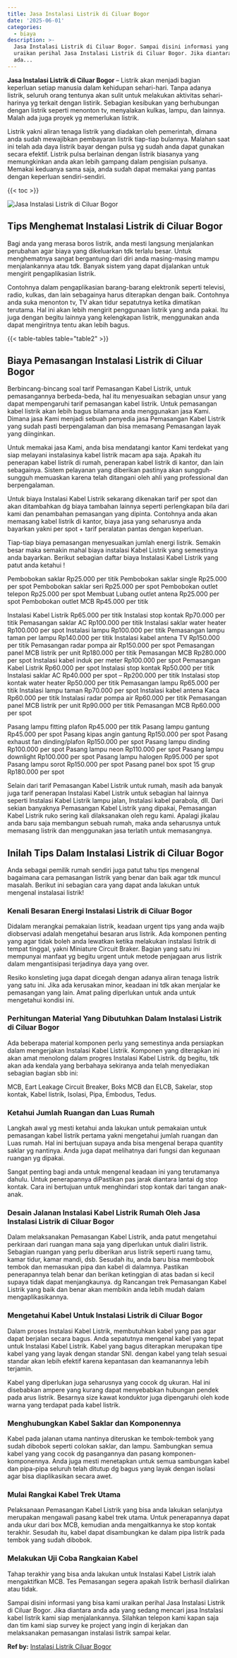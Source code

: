 ```yaml
---
title: Jasa Instalasi Listrik di Ciluar Bogor
date: '2025-06-01'
categories:
  - biaya
description: >-
  Jasa Instalasi Listrik di Ciluar Bogor. Sampai disini informasi yang bisa kami
  uraikan perihal Jasa Instalasi Listrik di Ciluar Bogor. Jika diantara anda
  ada...
---
```


**Jasa Instalasi Listrik di Ciluar Bogor** – Listrik akan menjadi bagian keperluan setiap manusia dalam kehidupan sehari-hari. Tanpa adanya listrik, seluruh orang tentunya akan sulit untuk melakukan aktivitas sehari-harinya yg terkait dengan listirik. Sebagian kesibukan yang berhubungan dengan listrik seperti menonton tv, menyalakan kulkas, lampu, dan lainnya. Malah ada juga proyek yg memerlukan listrik.

Listrik yakni aliran tenaga listrik yang diadakan oleh pemerintah, dimana anda sudah mewajibkan pembayaran listrik tiap-tiap bulannya. Malahan saat ini telah ada daya listrik bayar dengan pulsa yg sudah anda dapat gunakan secara efektif. Listrik pulsa berlainan dengan listrik biasanya yang memungkinkan anda akan lebih gampang dalam pengisian pulsanya. Memakai keduanya sama saja, anda sudah dapat memakai yang pantas dengan keperluan sendiri-sendiri.

{{< toc >}}

![Jasa Instalasi Listrik di Ciluar Bogor](/images/instalasi-listrik-murah29.png)

## Tips Menghemat Instalasi Listrik di Ciluar Bogor

Bagi anda yang merasa boros listrik, anda mesti langsung menjalankan perubahan agar biaya yang dikeluarkan tdk terlalu besar. Untuk menghematnya sangat bergantung dari diri anda masing-masing mampu menjalankannya atau tdk. Banyak sistem yang dapat dijalankan untuk mengirit pengaplikasian listrik.

Contohnya dalam pengaplikasian barang-barang elektronik seperti televisi, radio, kulkas, dan lain sebagainya harus diterapkan dengan baik. Contohnya anda suka menonton tv, TV akan tidur sepatutnya ketika dimatikan terutama. Hal ini akan lebih mengirit penggunaan listrik yang anda pakai. Itu juga dengan begitu lainnya yang kelengkapan listrik, menggunakan anda dapat mengiritnya tentu akan lebih bagus.

{{< table-tables table="table2" >}}

## Biaya Pemasangan Instalasi Listrik di Ciluar Bogor

Berbincang-bincang soal tarif Pemasangan Kabel Listrik, untuk pemasangannya berbeda-beda, hal itu menyesuaikan sebagian unsur yang dapat mempengaruhi tarif pemasangan kabel listrik. Untuk pemasangan kabel listrik akan lebih bagus bilamana anda menggunakan jasa Kami. Dimana jasa Kami menjadi sebuah penyedia jasa Pemasangan Kabel Listrik yang sudah pasti berpengalaman dan bisa memasang Pemasangan layak yang diinginkan.

Untuk memakai jasa Kami, anda bisa mendatangi kantor Kami terdekat yang siap melayani instalasinya kabel listrik macam apa saja. Apakah itu penerapan kabel listrik di rumah, penerapan kabel listrik di kantor, dan lain sebagainya. Sistem pelayanan yang diberikan pastinya akan sungguh-sungguh memuaskan karena telah ditangani oleh ahli yang professional dan berpengalaman.

Untuk biaya Instalasi Kabel Listrik sekarang dikenakan tarif per spot dan akan ditambahkan dg biaya tambahan lainnya seperti perlengkapan bila dari kami dan penambahan pemasangan yang dipinta. Contohnya anda akan memasang kabel listrik di kantor, biaya jasa yang seharusnya anda bayarkan yakni per spot + tarif peralatan pantas dengan keperluan.

Tiap-tiap biaya pemasangan menyesuaikan jumlah energi listrik. Semakin besar maka semakin mahal biaya instalasi Kabel Listrik yang semestinya anda bayarkan. Berikut sebagian daftar biaya Instalasi Kabel Listrik yang patut anda ketahui !

Pembobokan saklar Rp25.000 per titik Pembobokan saklar single Rp25.000 per spot Pembobokan saklar seri Rp25.000 per spot Pembobokan outlet telepon Rp25.000 per spot Membuat Lubang outlet antena Rp25.000 per spot Pembobokan outlet MCB Rp45.000 per titik

Instalasi Kabel Listrik Rp65.000 per titik Instalasi stop kontak Rp70.000 per titik Pemasangan saklar AC Rp100.000 per titik Instalasi saklar water heater Rp100.000 per spot Instalasi lampu Rp100.000 per titik Pemasangan lampu taman per lampu Rp140.000 per titik Instalasi kabel antena TV Rp150.000 per titik Pemasangan radar pompa air Rp150.000 per spot Pemasangan panel MCB listrik per unit Rp180.000 per titik Pemasangan MCB Rp280.000 per spot Instalasi kabel induk per meter Rp100.000 per spot Pemasangan Kabel Listrik Rp60.000 per spot Instalasi stop kontak Rp50.000 per titik Instalasi saklar AC Rp40.000 per spot – Rp200.000 per titik Instalasi stop kontak water heater Rp50.000 per titik Pemasangan lampu Rp65.000 per titik Instalasi lampu taman Rp70.000 per spot Instalasi kabel antena Kaca Rp60.000 per titik Instalasi radar pompa air Rp60.000 per titik Pemasangan panel MCB listrik per unit Rp90.000 per titik Pemasangan MCB Rp60.000 per spot

Pasang lampu fitting plafon Rp45.000 per titik Pasang lampu gantung Rp45.000 per spot Pasang kipas angin gantung Rp150.000 per spot Pasang exhaust fan dinding/plafon Rp150.000 per spot Pasang lampu dinding Rp100.000 per spot Pasang lampu neon Rp110.000 per spot Pasang lampu downlight Rp100.000 per spot Pasang lampu halogen Rp95.000 per spot Pasang lampu sorot Rp150.000 per spot Pasang panel box spot 15 grup Rp180.000 per spot

Selain dari tarif Pemasangan Kabel Listrik untuk rumah, masih ada banyak juga tarif penerapan Instalasi Kabel Listrik untuk sebagian hal lainnya seperti Instalasi Kabel Listrik lampu jalan, Instalasi kabel parabola, dll. Dari sekian banyaknya Pemasangan Kabel Listrik yang dipakai, Pemasangan Kabel Listrik ruko sering kali dilaksanakan oleh regu kami. Apalagi jikalau anda baru saja membangun sebuah rumah, maka anda seharusnya untuk memasang listrik dan menggunakan jasa terlatih untuk memasangnya.

## Inilah Tips Dalam Instalasi Listrik di Ciluar Bogor


Anda sebagai pemilik rumah sendiri juga patut tahu tips mengenal bagaimana cara pemasangan listrik yang benar dan baik agar tdk muncul masalah. Berikut ini sebagian cara yang dapat anda lakukan untuk mengenal instalasai listrik!

### Kenali Besaran Energi Instalasi Listrik di Ciluar Bogor

Didalam merangkai pemakaian listrik, keadaan urgent tips yang anda wajib diobservasi adalah mengetahui besaran arus listrik. Ada komponen penting yang agar tidak boleh anda lewatkan ketika melakukan instalasi listrik di tempat tinggal, yakni Miniature Circuit Braker. Bagian yang satu ini mempunyai manfaat yg begitu urgent untuk metode penjagaan arus listrik dalam mengantisipasi terjadinya daya yang over.

Resiko konsleting juga dapat dicegah dengan adanya aliran tenaga listrik yang satu ini. Jika ada kerusakan minor, keadaan ini tdk akan menjalar ke pemasangan yang lain. Amat paling diperlukan untuk anda untuk mengetahui kondisi ini.

### Perhitungan Material Yang Dibutuhkan Dalam Instalasi Listrik di Ciluar Bogor

Ada beberapa material komponen perlu yang semestinya anda persiapkan dalam mengerjakan Instalasi Kabel Listrik. Komponen yang diterapkan ini akan amat menolong dalam progres Instalasi Kabel Listrik. dg begitu, tdk akan ada kendala yang berbahaya sekiranya anda telah menyediakan sebagian bagian sbb ini:

MCB, Eart Leakage Circuit Breaker, Boks MCB dan ELCB, Sakelar, stop kontak, Kabel listrik, Isolasi, Pipa, Embodus, Tedus.

### Ketahui Jumlah Ruangan dan Luas Rumah

Langkah awal yg mesti ketahui anda lakukan untuk pemakaian untuk pemasangan kabel listrik pertama yakni mengetahui jumlah ruangan dan Luas rumah. Hal ini bertujuan supaya anda bisa mengenal berapa quantity saklar yg nantinya. Anda juga dapat melihatnya dari fungsi dan kegunaan ruangan yg dipakai.

Sangat penting bagi anda untuk mengenal keadaan ini yang terutamanya dahulu. Untuk penerapannya diPastikan pas jarak diantara lantai dg stop kontak. Cara ini bertujuan untuk menghindari stop kontak dari tangan anak-anak.

### Desain Jalanan Instalasi Kabel Listrik Rumah Oleh Jasa Instalasi Listrik di Ciluar Bogor

Dalam melaksanakan Pemasangan Kabel Listrik, anda patut mengetahui perkiraan dari ruangan mana saja yang diperlukan untuk dialiri listrik. Sebagian ruangan yang perlu diberikan arus listrik seperti ruang tamu, kamar tidur, kamar mandi, dsb. Sesudah itu, anda baru bisa membobok tembok dan memasukan pipa dan kabel di dalamnya. Pastikan penerapannya telah benar dan berikan ketinggian di atas badan si kecil supaya tidak dapat menjangkaunya. dg Rancangan trek Pemasangan Kabel Listrik yang baik dan benar akan membikin anda lebih mudah dalam mengaplikasikannya.

### Mengetahui Kabel Untuk Instalasi Listrik di Ciluar Bogor

Dalam proses Instalasi Kabel Listrik, membutuhkan kabel yang pas agar dapat berjalan secara bagus. Anda sepatutnya mengenal kabel yang tepat untuk Instalasi Kabel Listrik. Kabel yang bagus diterapkan merupakan tipe kabel yang yang layak dengan standar SNI. dengan kabel yang telah sesuai standar akan lebih efektif karena kepantasan dan keamanannya lebih terjamin.

Kabel yang diperlukan juga seharusnya yang cocok dg ukuran. Hal ini disebabkan ampere yang kurang dapat menyebabkan hubungan pendek pada arus listrik. Besarnya size kawat konduktor juga dipengaruhi oleh kode warna yang terdapat pada kabel listrik.

### Menghubungkan Kabel Saklar dan Komponennya

Kabel pada jalanan utama nantinya diteruskan ke tembok-tembok yang sudah dibobok seperti colokan saklar, dan lampu. Sambungkan semua kabel yang yang cocok dg pasangannya dan pasang komponen-komponennya. Anda juga mesti menetapkan untuk semua sambungan kabel dan pipa-pipa seluruh telah ditutup dg bagus yang layak dengan isolasi agar bisa diaplikasikan secara awet.

### Mulai Rangkai Kabel Trek Utama

Pelaksanaan Pemasangan Kabel Listrik yang bisa anda lakukan selanjutya merupakan mengawali pasang kabel trek utama. Untuk penerapannya dapat anda ukur dari box MCB, kemudian anda mengaitkannya ke stop kontak terakhir. Sesudah itu, kabel dapat disambungkan ke dalam pipa listrik pada tembok yang sudah dibobok.

### Melakukan Uji Coba Rangkaian Kabel

Tahap terakhir yang bisa anda lakukan untuk Instalasi Kabel Listrik ialah mengaktifkan MCB. Tes Pemasangan segera apakah listrik berhasil dialirkan atau tidak.

Sampai disini informasi yang bisa kami uraikan perihal Jasa Instalasi Listrik di Ciluar Bogor. Jika diantara anda ada yang sedang mencari jasa Instalasi kabel listrik kami siap menjalankannya. Silahkan telepon kami kapan saja dan tim kami siap survey ke project yang ingin di kerjakan dan melaksanakan pemasangan instalasi listrik sampai kelar.

**Ref by:** [Instalasi Listrik Ciluar Bogor](https://id.wikipedia.org/wiki/Instalasi)
